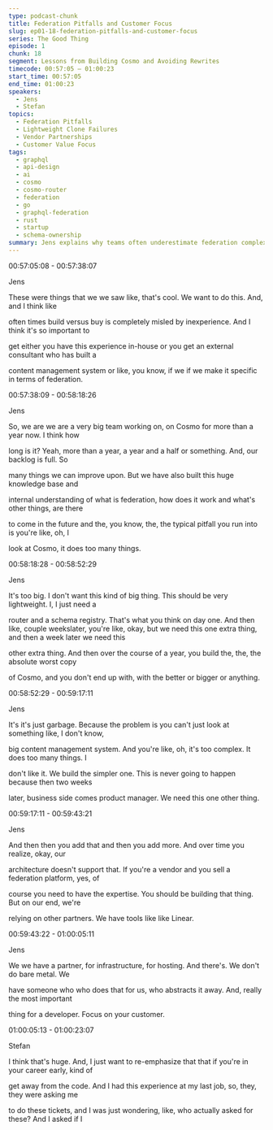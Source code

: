 ```yaml
---
type: podcast-chunk
title: Federation Pitfalls and Customer Focus
slug: ep01-18-federation-pitfalls-and-customer-focus
series: The Good Thing
episode: 1
chunk: 18
segment: Lessons from Building Cosmo and Avoiding Rewrites
timecode: 00:57:05 – 01:00:23
start_time: 00:57:05
end_time: 01:00:23
speakers:
  - Jens
  - Stefan
topics:
  - Federation Pitfalls
  - Lightweight Clone Failures
  - Vendor Partnerships
  - Customer Value Focus
tags:
  - graphql
  - api-design
  - ai
  - cosmo
  - cosmo-router
  - federation
  - go
  - graphql-federation
  - rust
  - startup
  - schema-ownership
summary: Jens explains why teams often underestimate federation complexity, thinking they only need a schema registry and router, only to rebuild every feature they rejected. He stresses that Cosmo embodies lessons from years of experience, and rebuilding it piecemeal wastes time. Instead, he advises working with vendors and redirecting energy to customers. Stefan adds that early-career engineers should prioritize understanding the “why” behind tickets over blindly coding
---
```





00:57:05:08 - 00:57:38:07

Jens

These were things that we we saw like, that's cool. We want to do this. And, and I think like

often times build versus buy is completely misled by inexperience. And I think it's so important to

get either you have this experience in-house or you get an external consultant who has built a

content management system or like, you know, if we if we make it specific in terms of federation.

00:57:38:09 - 00:58:18:26

Jens

So, we are we are a very big team working on, on Cosmo for more than a year now. I think how

long is it? Yeah, more than a year, a year and a half or something. And, our backlog is full. So

many things we can improve upon. But we have also built this huge knowledge base and

internal understanding of what is federation, how does it work and what's other things, are there

to come in the future and the, you know, the, the typical pitfall you run into is you're like, oh, I

look at Cosmo, it does too many things.

00:58:18:28 - 00:58:52:29

Jens

It's too big. I don't want this kind of big thing. This should be very lightweight. I, I just need a

router and a schema registry. That's what you think on day one. And then like, couple weekslater, you're like, okay, but we need this one extra thing, and then a week later we need this

other extra thing. And then over the course of a year, you build the, the, the absolute worst copy

of Cosmo, and you don't end up with, with the better or bigger or anything.

00:58:52:29 - 00:59:17:11

Jens

It's it's just garbage. Because the problem is you can't just look at something like, I don't know,

big content management system. And you're like, oh, it's too complex. It does too many things. I

don't like it. We build the simpler one. This is never going to happen because then two weeks

later, business side comes product manager. We need this one other thing.

00:59:17:11 - 00:59:43:21

Jens

And then then you add that and then you add more. And over time you realize, okay, our

architecture doesn't support that. If you're a vendor and you sell a federation platform, yes, of

course you need to have the expertise. You should be building that thing. But on our end, we're

relying on other partners. We have tools like like Linear.

00:59:43:22 - 01:00:05:11

Jens

We we have a partner, for infrastructure, for hosting. And there's. We don't do bare metal. We

have someone who who does that for us, who abstracts it away. And, really the most important

thing for a developer. Focus on your customer.

01:00:05:13 - 01:00:23:07

Stefan

I think that's huge. And, I just want to re-emphasize that that if you're in your career early, kind of

get away from the code. And I had this experience at my last job, so, they, they were asking me

to do these tickets, and I was just wondering, like, who actually asked for these? And I asked if I

